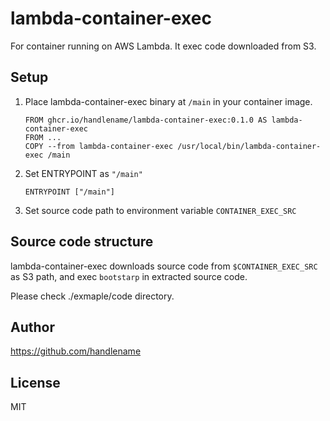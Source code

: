 # lambda-container-exec

For container running on AWS Lambda.
It exec code downloaded from S3.

## Setup

1. Place lambda-container-exec binary at `/main` in your container image.

   ```docker
   FROM ghcr.io/handlename/lambda-container-exec:0.1.0 AS lambda-container-exec
   FROM ...
   COPY --from lambda-container-exec /usr/local/bin/lambda-container-exec /main
   ```
1. Set ENTRYPOINT as `"/main"`

   ```docker
   ENTRYPOINT ["/main"]
   ```
1. Set source code path to environment variable `CONTAINER_EXEC_SRC`

## Source code structure

lambda-container-exec downloads source code from `$CONTAINER_EXEC_SRC` as S3 path,
and exec `bootstarp` in extracted source code.

Please check ./exmaple/code directory.

## Author

https://github.com/handlename

## License

MIT
